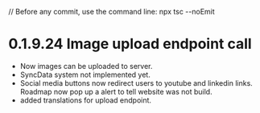 // Before any commit, use the command line: npx tsc --noEmit

# 0.1.9.24 Image upload endpoint call

- Now images can be uploaded to server.
- SyncData system not implemented yet.
- Social media buttons now redirect users to youtube and linkedin links. Roadmap now pop up a alert to tell website was not build.
- added translations for upload endpoint.